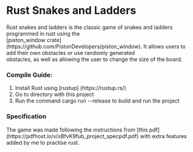 <h1>Rust Snakes and Ladders</h1>
Rust snakes and ladders is the classic game of snakes and ladders programmed in rust using the<br>
[piston_window crate] (https://github.com/PistonDevelopers/piston_window). It allows users to add their own obstacles or use randomly generated<br>
obstacles, as well as allowing the user to change the size of the board.
<h3>Compile Guide:</h3>
<ol>
    <li>Install Rust using [rustup] (https://rustup.rs/)</li>
    <li>Go to directory with this project</li>
    <li>Run the command cargo run --release to build and run the project</li>
</ol>

<h3>Specification</h3>
The game was made following the instructions from [this pdf] (https://pdfhost.io/v/xBfvK9fub_project_specpdf.pdf) 
with extra features<br>added by me to practise rust.
